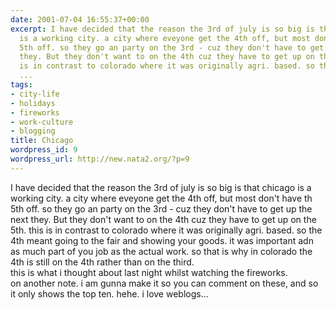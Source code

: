 ```yaml
---
date: 2001-07-04 16:55:37+00:00
excerpt: I have decided that the reason the 3rd of july is so big is that chicago
  is a working city. a city where eveyone get the 4th off, but most don't have th
  5th off. so they go an party on the 3rd - cuz they don't have to get up the next
  they. But they don't want to on the 4th cuz they have to get up on the 5th. this
  is in contrast to colorado where it was originally agri. based. so the 4th meant
  ...
tags:
- city-life
- holidays
- fireworks
- work-culture
- blogging
title: Chicago
wordpress_id: 9
wordpress_url: http://new.nata2.org/?p=9
---
```


I have decided that the reason the 3rd of july is so big is that chicago is a working city. a city where eveyone get the 4th off, but most don't have th 5th off. so they go an party on the 3rd - cuz they don't have to get up the next they. But they don't want to on the 4th cuz they have to get up on the 5th. this is in contrast to colorado where it was originally agri. based. so the 4th meant going to the fair and showing your goods. it was important adn as much part of you job as the actual work. so that is why in colorado the 4th is still on the 4th rather than on the third. <br> this is what i thought about last night whilst watching the fireworks.<br>on another note. i am gunna make it so you can comment on these, and so it only shows the top ten. hehe. i love weblogs...